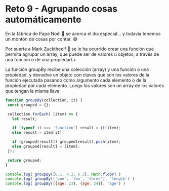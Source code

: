 
# Reto 9 - Agrupando cosas automáticamente

En la fábrica de Papa Noél 🎅 se acerca el día especial... y todavía tenemos un montón de cosas por contar. 😅

Por suerte a Mark Zucktheelf 🧝 se le ha ocurrido crear una función que permita agrupar un array, que puede ser de valores u objetos, a través de una función o de una propiedad.+

La función groupBy recibe una colección (array) y una función o una propiedad, y devuelve un objeto con claves que son los valores de la función ejecutada pasando como argumento cada elemento o de la propiedad por cada elemento. Luego los valores son un array de los valores que tengan la misma llave

 ```jsx harmony
function groupBy(collection, it) {
  const grouped = {};

  collection.forEach( (item) => {
    let result;

    if (typeof it === 'function') result = it(item);
    else result = item[it];

    if (grouped[result]) grouped[result].push(item);
    else grouped[result] = [item];
  });

  return grouped;
}

console.log( groupBy([6.1, 4.2, 6.3], Math.floor) )
console.log( groupBy(['one', 'two', 'three'], 'length') )
console.log( groupBy([{age: 23}, {age: 24}], 'age') )
```